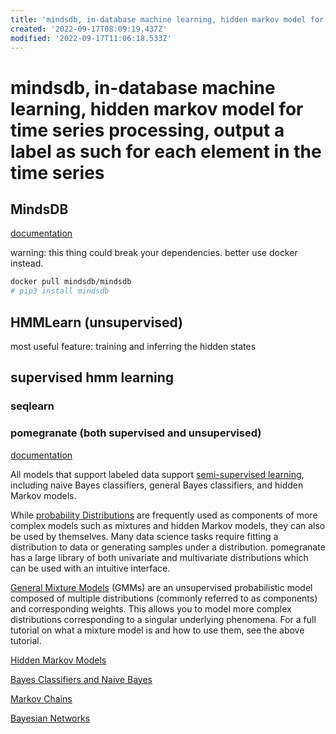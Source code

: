 ```yaml
---
title: 'mindsdb, in-database machine learning, hidden markov model for time series processing, output a label as such for each element in the time series'
created: '2022-09-17T08:09:19.437Z'
modified: '2022-09-17T11:06:18.533Z'
---
```


# mindsdb, in-database machine learning, hidden markov model for time series processing, output a label as such for each element in the time series

## MindsDB

[documentation](https://docs.mindsdb.com/)

warning: this thing could break your dependencies. better use docker instead.
```bash
docker pull mindsdb/mindsdb
# pip3 install mindsdb
```

## HMMLearn (unsupervised)

most useful feature:
training and inferring the hidden states

## supervised hmm learning

### seqlearn

### pomegranate (both supervised and unsupervised)

[documentation](https://pomegranate.readthedocs.io)

All models that support labeled data support [semi-supervised learning](https://pomegranate.readthedocs.io/en/latest/semisupervised.html), including naive Bayes classifiers, general Bayes classifiers, and hidden Markov models. 


While [probability Distributions](https://pomegranate.readthedocs.io/en/latest/Distributions.html#) are frequently used as components of more complex models such as mixtures and hidden Markov models, they can also be used by themselves. Many data science tasks require fitting a distribution to data or generating samples under a distribution. pomegranate has a large library of both univariate and multivariate distributions which can be used with an intuitive interface.

[General Mixture Models](https://pomegranate.readthedocs.io/en/latest/GeneralMixtureModel.html) (GMMs) are an unsupervised probabilistic model composed of multiple distributions (commonly referred to as components) and corresponding weights. This allows you to model more complex distributions corresponding to a singular underlying phenomena. For a full tutorial on what a mixture model is and how to use them, see the above tutorial.

[Hidden Markov Models](https://pomegranate.readthedocs.io/en/latest/HiddenMarkovModel.html)

[Bayes Classifiers and Naive Bayes](https://pomegranate.readthedocs.io/en/latest/NaiveBayes.html)

[Markov Chains](https://pomegranate.readthedocs.io/en/latest/MarkovChain.html)

[Bayesian Networks](https://pomegranate.readthedocs.io/en/latest/BayesianNetwork.html)
